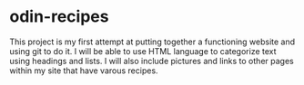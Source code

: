 # odin-recipes
This project is my first attempt at putting together a functioning website and using git to do it. I will be able to use HTML language to categorize text using headings and lists. I will also include pictures and links to other pages within my site that have varous recipes.
